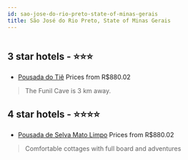 ```yaml
---
id: sao-jose-do-rio-preto-state-of-minas-gerais
title: São José do Rio Preto, State of Minas Gerais
---
```


<center><img src="https://static.hotelurbano.com/reservas/prod0/5/5480/5589acefd8d5d_PISCINA DE NATACAO 25 METROS.JPG" alt="" /></center>


##  3 star hotels - ⭐️⭐️⭐️

-    [Pousada do Tiê](https://us.hurb.com/hotels/sao-jose-do-rio-preto/pousada-do-tie-4433?cmp=18055) Prices from R$880.02
   > The Funil Cave is 3 km away.

##  4 star hotels - ⭐️⭐️⭐️⭐️

-    [Pousada de Selva Mato Limpo](https://us.hurb.com/hotels/sao-jose-do-rio-preto/pousada-de-selva-mato-limpo-5480?cmp=18055) Prices from R$880.02
   > Comfortable cottages with full board and adventures
